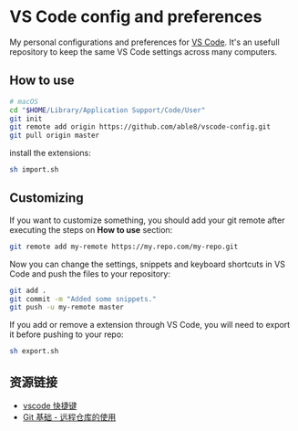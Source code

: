 # VS Code config and preferences
My personal configurations and preferences for [VS Code](https://code.visualstudio.com/).
It's an usefull repository to keep the same VS Code settings across many computers.

## How to use

```sh
# macOS
cd "$HOME/Library/Application Support/Code/User"  
git init
git remote add origin https://github.com/able8/vscode-config.git
git pull origin master
```

install the extensions:

```sh
sh import.sh
```

## Customizing
If you want to customize something, you should add your git remote after executing the steps on **How to use** section:

```sh
git remote add my-remote https://my.repo.com/my-repo.git
```

Now you can change the settings, snippets and keyboard shortcuts in VS Code and push the files to your repository:
```sh
git add .
git commit -m "Added some snippets."
git push -u my-remote master
```

If you add or remove a extension through VS Code, you will need to export it before pushing to your repo:

```sh
sh export.sh
```

## 资源链接

- [vscode 快捷键](https://segmentfault.com/a/1190000012811886)
- [Git 基础 - 远程仓库的使用](https://git-scm.com/book/zh/v2/Git-基础-远程仓库的使用)
